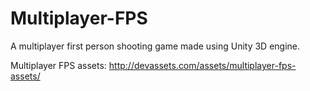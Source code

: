 # Multiplayer-FPS
A multiplayer first person shooting game made using Unity 3D engine.

Multiplayer FPS assets: http://devassets.com/assets/multiplayer-fps-assets/
